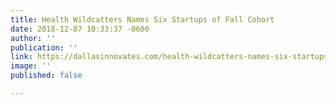 ```yaml
---
title: Health Wildcatters Names Six Startups of Fall Cohort
date: 2018-12-07 10:33:37 -0600
author: ''
publication: ''
link: https://dallasinnovates.com/health-wildcatters-names-six-startups-fall-cohort/?utm_campaign=Monthly%20Newsletters&utm_source=hs_email&utm_medium=email&utm_content=2&_hsenc=p2ANqtz-_PhcnscrsK_6-7MeoB9lesR9jI-qNOB7CCF5Bye6aDpJwzTUg3uqgi6RuTuF_xiN9468aY6fA_oHxibxikTwPU_Z_tkklqdmdaTwuHMcTzIS5RWFE&_hsmi=2
image: ''
published: false

---
```

